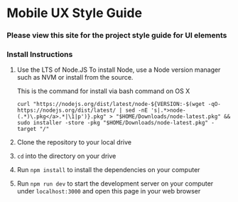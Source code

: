 # Mobile UX Style Guide

### Please view this site for the project style guide for UI elements

### Install Instructions

1.  Use the LTS of Node.JS
    To install Node, use a Node version manager such as NVM or install from the source.

    This is the command for install via bash command on OS X

        curl "https://nodejs.org/dist/latest/node-${VERSION:-$(wget -qO- https://nodejs.org/dist/latest/ | sed -nE 's|.*>node-(.*)\.pkg</a>.*|\1|p')}.pkg" > "$HOME/Downloads/node-latest.pkg" && sudo installer -store -pkg "$HOME/Downloads/node-latest.pkg" -target "/"

2.  Clone the repository to your local drive
3.  `cd` into the directory on your drive
4.  Run `npm install` to install the dependencies on your computer
5.  Run `npm run dev` to start the development server on your computer under `localhost:3000` and open this page in your web browser
